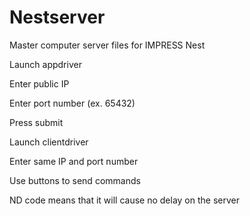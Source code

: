 # Nestserver
Master computer server files for IMPRESS Nest

Launch appdriver

Enter public IP

Enter port number (ex. 65432)

Press submit

Launch clientdriver

Enter same IP and port number

Use buttons to send commands

ND code means that it will cause no delay on the server
